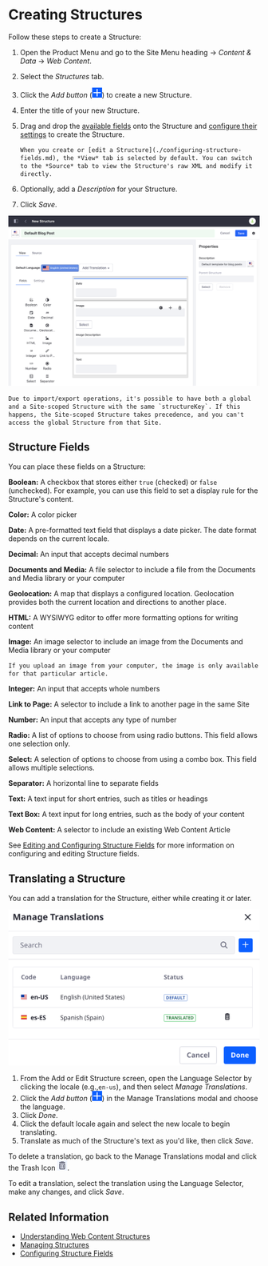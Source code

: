 # Creating Structures

Follow these steps to create a Structure:

1. Open the Product Menu and go to the Site Menu heading &rarr; *Content & Data* &rarr; *Web Content*.
1. Select the *Structures* tab.
1. Click the *Add button* (![Add Structure](../../../images/icon-add.png)) to create a new Structure.
1. Enter the title of your new Structure.
1. Drag and drop the [available fields](#structure-fields) onto the Structure and [configure their settings](./configuring-structure-fields.md#configurable-settings) to create the Structure.

    ```{tip}
    When you create or [edit a Structure](./configuring-structure-fields.md), the *View* tab is selected by default. You can switch to the *Source* tab to view the Structure's raw XML and modify it directly.
    ```

1. Optionally, add a *Description* for your Structure.
1. Click *Save*.

![When creating a new Structure, you can drag fields from the palette and drop them on the canvas.](./creating-structures/images/01.png)

```{warning}
Due to import/export operations, it's possible to have both a global and a Site-scoped Structure with the same `structureKey`. If this happens, the Site-scoped Structure takes precedence, and you can't access the global Structure from that Site.
```

## Structure Fields

You can place these fields on a Structure: 

**Boolean:** A checkbox that stores either `true` (checked) or `false` (unchecked). For example, you can use this field to set a display rule for the Structure's content.

**Color:** A color picker

**Date:** A pre-formatted text field that displays a date picker. The date format depends on the current locale.

**Decimal:** An input that accepts decimal numbers

**Documents and Media:** A file selector to include a file from the Documents and Media library or your computer

**Geolocation:** A map that displays a configured location. Geolocation provides both the current location and directions to another place.

**HTML:** A WYSIWYG editor to offer more formatting options for writing content

**Image:** An image selector to include an image from the Documents and Media library or your computer

```{note}
If you upload an image from your computer, the image is only available for that particular article.
```

**Integer:** An input that accepts whole numbers

**Link to Page:** A selector to include a link to another page in the same Site

**Number:** An input that accepts any type of number

**Radio:** A list of options to choose from using radio buttons. This field allows one selection only.

**Select:** A selection of options to choose from using a combo box. This field allows multiple selections.

**Separator:** A horizontal line to separate fields

**Text:** A text input for short entries, such as titles or headings

**Text Box:** A text input for long entries, such as the body of your content

**Web Content:** A selector to include an existing Web Content Article

See [Editing and Configuring Structure Fields](./configuring-structure-fields.md) for more information on configuring and editing Structure fields.

## Translating a Structure

You can add a translation for the Structure, either while creating it or later.

![Manage the translations of a Web Content Structure.](./creating-structures/images/02.png)

1. From the Add or Edit Structure screen, open the Language Selector by clicking the locale (e.g.,`en-us`), and then select *Manage Translations*.
1. Click the *Add button* (![Add](../../../images/icon-add.png)) in the Manage Translations modal and choose the language.
1. Click _Done_.
1. Click the default locale again and select the new locale to begin translating.
1. Translate as much of the Structure's text as you'd like, then click _Save_.

To delete a translation, go back to the Manage Translations modal and click the Trash Icon ![Trash](../../../images/icon-trash.png).

To edit a translation, select the translation using the Language Selector, make any changes, and click _Save_.

## Related Information

* [Understanding Web Content Structures](./understanding-web-content-structures.md)
* [Managing Structures](./managing-structures.md)
* [Configuring Structure Fields](./configuring-structure-fields.md)
